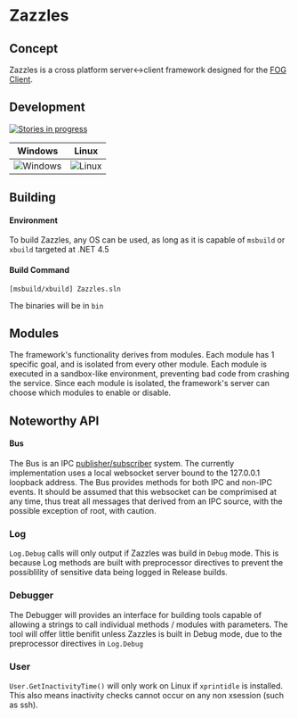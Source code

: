 # Zazzles

## Concept
Zazzles is a cross platform server<->client framework designed for the [FOG Client](https://github.com/FOGProject/fog-client).

## Development
[![Stories in progress](https://badge.waffle.io/FOGProject/zazzles.svg?label=In%20Progress&title=Issues%20In%20Progress)](http://waffle.io/FOGProject/zazzles)

Windows      | Linux       
-------------|-------------
![Windows](https://dev.fogproject.org/buildStatus/icon?job=zazzles/OS=windows) | ![Linux](https://dev.fogproject.org/buildStatus/icon?job=zazzles/OS=linux)

## Building

#### Environment

To build Zazzles, any OS can be used, as long as it is capable of `msbuild` or `xbuild` targeted at .NET 4.5

#### Build Command
```
[msbuild/xbuild] Zazzles.sln
```

The binaries will be in `bin`


## Modules
The framework's functionality derives from modules. Each module has 1 specific goal, and is isolated from every other module. Each module is executed in a sandbox-like environment, preventing bad code from crashing the service. Since each module is isolated, the framework's server can choose which modules to enable or disable.

## Noteworthy API

#### Bus
The Bus is an IPC [publisher/subscriber](https://en.wikipedia.org/wiki/Publish%E2%80%93subscribe_pattern) system. The currently implementation uses a local websocket server bound to the 127.0.0.1 loopback address. The Bus provides methods for both IPC and non-IPC events. It should be assumed that this websocket can be comprimised at any time, thus treat all messages that derived from an IPC source, with the possible exception of root, with caution. 

### Log
`Log.Debug` calls will only output if Zazzles was build in `Debug` mode. This is because Log methods are built with preprocessor directives to prevent the possiblility of sensitive data being logged in Release builds.

### Debugger
The Debugger will provides an interface for building tools capable of allowing a strings to call individual methods / modules with parameters. The tool will offer little benifit unless Zazzles is built in Debug mode, due to the preprocessor directives in `Log.Debug`

### User
`User.GetInactivityTime()` will only work on Linux if `xprintidle` is installed. This also means inactivity checks cannot occur on any non xsession (such as ssh).



